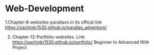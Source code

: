 # Web-Development
1.Chapter-8-websites-parallaxn.in Its offical link  https://sachinkr1530.github.io/parallax_adventure/


2. Chapter-12-Portfolio-websites. Link https://sachinkr1530.github.io/portfolio/
Beginner to Advanced With Project
